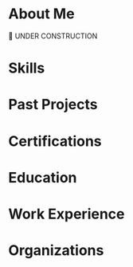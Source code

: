 # About Me
🚧 UNDER CONSTRUCTION

# Skills

# Past Projects

# Certifications

# Education

# Work Experience 

# Organizations 

